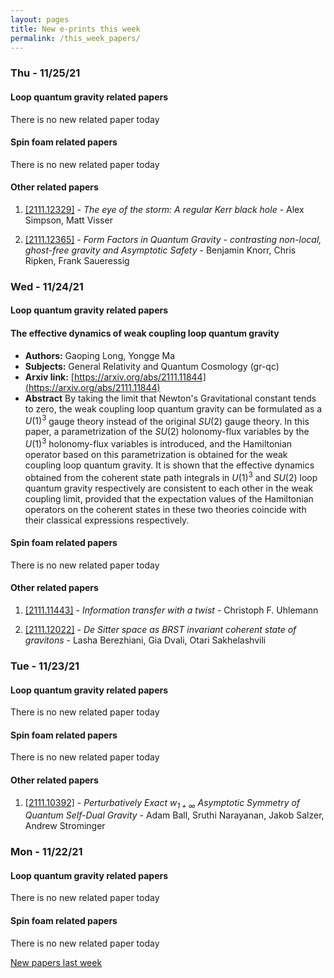 ```yaml
---
layout: pages
title: New e-prints this week
permalink: /this_week_papers/
---
```




### Thu - 11/25/21

#### Loop quantum gravity related papers

There is no new related paper today 

#### Spin foam related papers

There is no new related paper today 



#### Other related papers

1. [[2111.12329]](https://arxiv.org/abs/2111.12329) - *The eye of the storm: A regular Kerr black hole* - Alex Simpson, Matt Visser

1. [[2111.12365]](https://arxiv.org/abs/2111.12365) - *Form Factors in Quantum Gravity - contrasting non-local, ghost-free  gravity and Asymptotic Safety* - Benjamin Knorr, Chris Ripken, Frank Saueressig



### Wed - 11/24/21

#### Loop quantum gravity related papers

#### **The effective dynamics of weak coupling loop quantum gravity**
 - **Authors:** Gaoping Long, Yongge Ma
 - **Subjects:** General Relativity and Quantum Cosmology (gr-qc)
 - **Arxiv link:** [https://arxiv.org/abs/2111.11844](https://arxiv.org/abs/2111.11844)
 - **Abstract**
 By taking the limit that Newton's Gravitational constant tends to zero, the weak coupling loop quantum gravity can be formulated as a $U(1)^3$ gauge theory instead of the original $SU(2)$ gauge theory. In this paper, a parametrization of the $SU(2)$ holonomy-flux variables by the $U(1)^3$ holonomy-flux variables is introduced, and the Hamiltonian operator based on this parametrization is obtained for the weak coupling loop quantum gravity. It is shown that the effective dynamics obtained from the coherent state path integrals in $U(1)^3$ and $SU(2)$ loop quantum gravity respectively are consistent to each other in the weak coupling limit, provided that the expectation values of the Hamiltonian operators on the coherent states in these two theories coincide with their classical expressions respectively. 

#### Spin foam related papers

There is no new related paper today 



#### Other related papers

1. [[2111.11443]](https://arxiv.org/abs/2111.11443) - *Information transfer with a twist* - Christoph F. Uhlemann

1. [[2111.12022]](https://arxiv.org/abs/2111.12022) - *De Sitter space as BRST invariant coherent state of gravitons* - Lasha Berezhiani, Gia Dvali, Otari Sakhelashvili



### Tue - 11/23/21

#### Loop quantum gravity related papers

There is no new related paper today 

#### Spin foam related papers

There is no new related paper today 



#### Other related papers

1. [[2111.10392]](https://arxiv.org/abs/2111.10392) - *Perturbatively Exact $w_{1+\infty}$ Asymptotic Symmetry of Quantum  Self-Dual Gravity* - Adam Ball, Sruthi Narayanan, Jakob Salzer, Andrew Strominger



### Mon - 11/22/21

#### Loop quantum gravity related papers

There is no new related paper today 

#### Spin foam related papers

There is no new related paper today 




[New papers last week]({{site.url}}/archived/weekly/pre-print/2021/11/22/archived_weekly_papers.html)